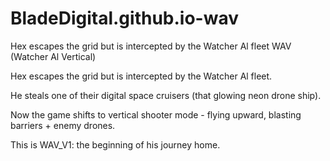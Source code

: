 # BladeDigital.github.io-wav
Hex escapes the grid but is intercepted by the Watcher Al fleet
WAV (Watcher Al Vertical)

Hex escapes the grid but is intercepted by the Watcher Al fleet.

He steals one of their digital space cruisers (that glowing neon drone ship).

Now the game shifts to vertical shooter mode - flying upward, blasting barriers + enemy drones.

This is WAV_V1: the beginning of his journey home.
